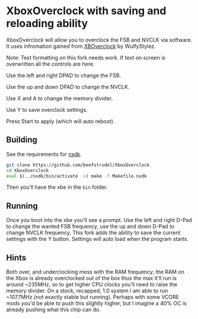 XboxOverclock with saving and reloading ability
============

XboxOverclock will allow you to overclock the FSB and NVCLK via software. It uses infromation gained from [XBOverclock](https://github.com/WulfyStylez/XBOverclock) by WulfyStylez.

Note: Text formatting on this fork needs work. 
If text on screen is overwritten all the controls are here.

Use the left and right DPAD to change the FSB.

Use the up and down DPAD to change the NVCLK.

Use X and A to change the memory divider.

Use Y to save overclock settings.

Press Start to apply (which will auto reboot).

Building
---------

See the requirements for [nxdk](https://github.com/XboxDev/nxdk/wiki/Install-the-Prerequisites).


```sh
git clone https://github.com/beefstrudel/XboxOverclock
cd XboxOverclock
eval $(../nxdk/bin/activate -s) make -f Makefile.nxdk
```

Then you'll have the xbe in the `bin` folder.

Running
---------

Once you boot into the xbe you'll see a prompt. Use the left and right D-Pad to change the wanted FSB frequency, use the up and down D-Pad to change NVCLK frequency.
This fork adds the ability to save the current settings with the Y button. Settings will auto load when the program starts. 

Hints
---------
Both over, and underclocking mess with the RAM frequency; the RAM on the Xbox is already overclocked out of the box thus the max it'll run is around ~235MHz, so to get higher CPU clocks you'll need to raise the memory divider. On a stock, recapped, 1.0 system I am able to run ~1077MHz (not exactly stable but running). Perhaps with some VCORE mods you'd be able to push this slightly higher, but I imagine a 40% OC is already pushing what this chip can do.
